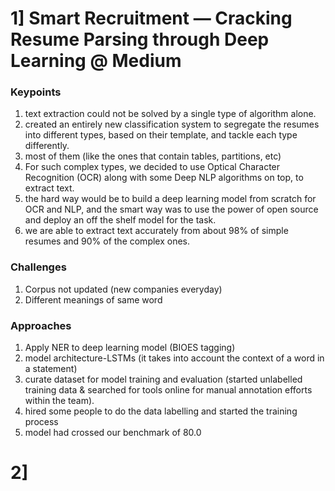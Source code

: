 # 1] Smart Recruitment — Cracking Resume Parsing through Deep Learning @ Medium
### Keypoints
1. text extraction could not be solved by a single type of algorithm alone.
2. created an entirely new classification system to segregate the resumes into different types, based on their template, and tackle each type differently. 
3. most of them (like the ones that contain tables, partitions, etc) 
4. For such complex types, we decided to use Optical Character Recognition (OCR) along with some Deep NLP algorithms on top, to extract text.
5. the hard way would be to build a deep learning model from scratch for OCR and NLP, and the smart way was to use the power of open source and deploy an off the shelf model for the task.
6. we are able to extract text accurately from about 98% of simple resumes and 90% of the complex ones.

### Challenges
1. Corpus not updated (new companies everyday)
2. Different meanings of same word

### Approaches
1. Apply NER to deep learning model (BIOES tagging)
2. model architecture-LSTMs 
(it takes into account the context of a word in a statement)
3. curate dataset for model training and evaluation
(started unlabelled training data & searched for tools online for manual annotation efforts within the team). 
4. hired some people to do the data labelling and started the training process 
5. model had crossed our benchmark of 80.0

# 2] 
